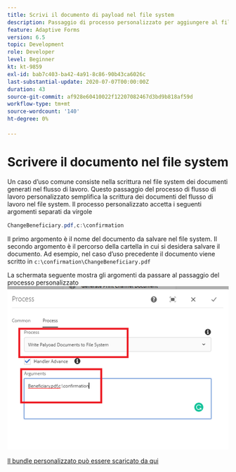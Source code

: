 ```yaml
---
title: Scrivi il documento di payload nel file system
description: Passaggio di processo personalizzato per aggiungere al file system un documento di scrittura che si trova nella cartella del payload
feature: Adaptive Forms
version: 6.5
topic: Development
role: Developer
level: Beginner
kt: kt-9859
exl-id: bab7c403-ba42-4a91-8c86-90b43ca6026c
last-substantial-update: 2020-07-07T00:00:00Z
duration: 43
source-git-commit: af928e60410022f12207082467d3bd9b818af59d
workflow-type: tm+mt
source-wordcount: '140'
ht-degree: 0%

---
```


# Scrivere il documento nel file system

Un caso d’uso comune consiste nella scrittura nel file system dei documenti generati nel flusso di lavoro.
Questo passaggio del processo di flusso di lavoro personalizzato semplifica la scrittura dei documenti del flusso di lavoro nel file system.
Il processo personalizzato accetta i seguenti argomenti separati da virgole

```java
ChangeBeneficiary.pdf,c:\confirmation
```

Il primo argomento è il nome del documento da salvare nel file system. Il secondo argomento è il percorso della cartella in cui si desidera salvare il documento. Ad esempio, nel caso d’uso precedente il documento viene scritto in `c:\confirmation\ChangeBeneficiary.pdf`

La schermata seguente mostra gli argomenti da passare al passaggio del processo personalizzato
![write-payload-file-system](assets/write-payload-file-system.png)

[Il bundle personalizzato può essere scaricato da qui](/help/forms/assets/common-osgi-bundles/SetValueApp.core-1.0-SNAPSHOT.jar)
